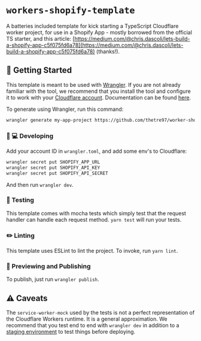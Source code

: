 # `workers-shopify-template`

A batteries included template for kick starting a TypeScript Cloudflare worker project, for use in a Shopify App - mostly borrowed from the official TS starter, and this article: [https://medium.com/@chris.dascoli/lets-build-a-shopify-app-c5f075fd6a78](https://medium.com/@chris.dascoli/lets-build-a-shopify-app-c5f075fd6a78) (thanks!).

## 🔋 Getting Started

This template is meant to be used with [Wrangler](https://github.com/cloudflare/wrangler). If you are not already familiar with the tool, we recommend that you install the tool and configure it to work with your [Cloudflare account](https://dash.cloudflare.com). Documentation can be found [here](https://developers.cloudflare.com/workers/tooling/wrangler/).

To generate using Wrangler, run this command:

```bash
wrangler generate my-app-project https://github.com/thetre97/worker-shopify-template
```

### 👩 💻 Developing

Add your account ID in `wrangler.toml`, and add some env's to Cloudflare:

```sh
wrangler secret put SHOPIFY_APP_URL
wrangler secret put SHOPIFY_API_KEY
wrangler secret put SHOPIFY_API_SECRET
```

And then run `wrangler dev`.

### 🧪 Testing

This template comes with mocha tests which simply test that the request handler can handle each request method. `yarn test` will run your tests.

### ✏️ Linting

This template uses ESLint to lint the project. To invoke, run `yarn lint`.

### 👀 Previewing and Publishing

To publish, just run `wrangler publish`.

## ⚠️ Caveats

The `service-worker-mock` used by the tests is not a perfect representation of the Cloudflare Workers runtime. It is a general approximation. We recommend that you test end to end with `wrangler dev` in addition to a [staging environment](https://developers.cloudflare.com/workers/tooling/wrangler/configuration/environments/) to test things before deploying.
